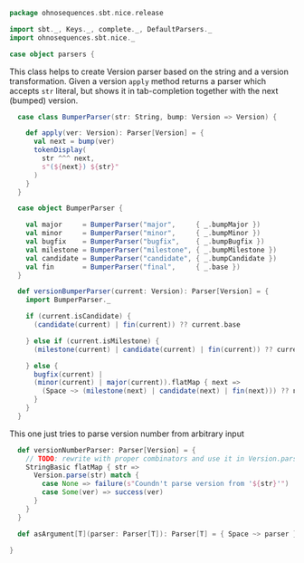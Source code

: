 
```scala
package ohnosequences.sbt.nice.release

import sbt._, Keys._, complete._, DefaultParsers._
import ohnosequences.sbt.nice._

case object parsers {
```

This class helps to create Version parser based on the string and a version transformation.
Given a version `apply` method returns a parser which accepts `str` literal, but shows it in
tab-completion together with the next (bumped) version.


```scala
  case class BumperParser(str: String, bump: Version => Version) {

    def apply(ver: Version): Parser[Version] = {
      val next = bump(ver)
      tokenDisplay(
        str ^^^ next,
        s"(${next}) ${str}"
      )
    }
  }

  case object BumperParser {

    val major     = BumperParser("major",     { _.bumpMajor })
    val minor     = BumperParser("minor",     { _.bumpMinor })
    val bugfix    = BumperParser("bugfix",    { _.bumpBugfix })
    val milestone = BumperParser("milestone", { _.bumpMilestone })
    val candidate = BumperParser("candidate", { _.bumpCandidate })
    val fin       = BumperParser("final",     { _.base })
  }

  def versionBumperParser(current: Version): Parser[Version] = {
    import BumperParser._

    if (current.isCandidate) {
      (candidate(current) | fin(current)) ?? current.base

    } else if (current.isMilestone) {
      (milestone(current) | candidate(current) | fin(current)) ?? current.base

    } else {
      bugfix(current) |
      (minor(current) | major(current)).flatMap { next =>
        (Space ~> (milestone(next) | candidate(next) | fin(next))) ?? next
      }
    }
  }
```

This one just tries to parse version number from arbitrary input

```scala
  def versionNumberParser: Parser[Version] = {
    // TODO: rewrite with proper combinators and use it in Version.parse (will give better errors than just a regex matching)
    StringBasic flatMap { str =>
      Version.parse(str) match {
        case None => failure(s"Coundn't parse version from '${str}'")
        case Some(ver) => success(ver)
      }
    }
  }

  def asArgument[T](parser: Parser[T]): Parser[T] = { Space ~> parser }

}

```




[main/scala/AssemblySettings.scala]: ../AssemblySettings.scala.md
[main/scala/Git.scala]: ../Git.scala.md
[main/scala/JavaOnlySettings.scala]: ../JavaOnlySettings.scala.md
[main/scala/MetadataSettings.scala]: ../MetadataSettings.scala.md
[main/scala/package.scala]: ../package.scala.md
[main/scala/release/commands.scala]: commands.scala.md
[main/scala/release/keys.scala]: keys.scala.md
[main/scala/release/parsers.scala]: parsers.scala.md
[main/scala/release/tasks.scala]: tasks.scala.md
[main/scala/ReleasePlugin.scala]: ../ReleasePlugin.scala.md
[main/scala/ResolverSettings.scala]: ../ResolverSettings.scala.md
[main/scala/ScalaSettings.scala]: ../ScalaSettings.scala.md
[main/scala/StatikaBundleSettings.scala]: ../StatikaBundleSettings.scala.md
[main/scala/Version.scala]: ../Version.scala.md
[main/scala/VersionSettings.scala]: ../VersionSettings.scala.md
[main/scala/WartRemoverSettings.scala]: ../WartRemoverSettings.scala.md